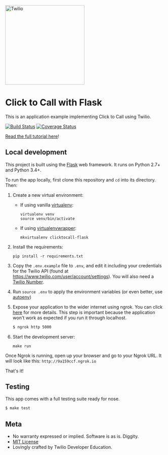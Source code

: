 <a href="https://www.twilio.com">
  <img src="https://static0.twilio.com/marketing/bundles/marketing/img/logos/wordmark-red.svg" alt="Twilio" width="250" />
</a>

# Click to Call with Flask

This is an application example implementing Click to Call using Twilio.

[![Build Status](https://travis-ci.org/TwilioDevEd/clicktocall-flask.svg?branch=master)](https://travis-ci.org/TwilioDevEd/clicktocall-flask)
[![Coverage Status](https://coveralls.io/repos/TwilioDevEd/clicktocall-flask/badge.svg)](https://coveralls.io/r/TwilioDevEd/clicktocall-flask)

[Read the full tutorial here](https://www.twilio.com/docs/tutorials/walkthrough/click-to-call/python/flask)!

## Local development

This project is built using the [Flask](http://flask.pocoo.org/) web framework. It runs on Python 2.7+ and Python 3.4+.

To run the app locally, first clone this repository and `cd` into its directory. Then:

1. Create a new virtual environment:
    - If using vanilla [virtualenv](https://virtualenv.pypa.io/en/latest/):

        ```
        virtualenv venv
        source venv/bin/activate
        ```

    - If using [virtualenvwrapper](https://virtualenvwrapper.readthedocs.org/en/latest/):

        ```
        mkvirtualenv clicktocall-flask
        ```

1. Install the requirements:

    ```
    pip install -r requirements.txt
    ```

1. Copy the `.env.example` file to `.env`, and edit it including your credentials
   for the Twilio API (found at https://www.twilio.com/user/account/settings). You
   will also need a [Twilio Number](https://www.twilio.com/user/account/phone-numbers/incoming).
1. Run `source .env` to apply the environment variables (or even better, use [autoenv](https://github.com/kennethreitz/autoenv))

1. Expose your application to the wider internet using ngrok. You can click
   [here](#expose-the-application-to-the-wider-internet) for more details. This step
   is important because the application won't work as expected if you run it through
   localhost.

   ```bash
   $ ngrok http 5000
   ```

1. Start the development server:

    ```
    make run
    ```

Once Ngrok is running, open up your browser and go to your Ngrok URL. It will
look like this: `http://9a159ccf.ngrok.io`

That's it!

## Testing

This app comes with a full testing suite ready for nose.

```bash
$ make test
```

## Meta

* No warranty expressed or implied.  Software is as is. Diggity.
* [MIT License](http://www.opensource.org/licenses/mit-license.html)
* Lovingly crafted by Twilio Developer Education.
